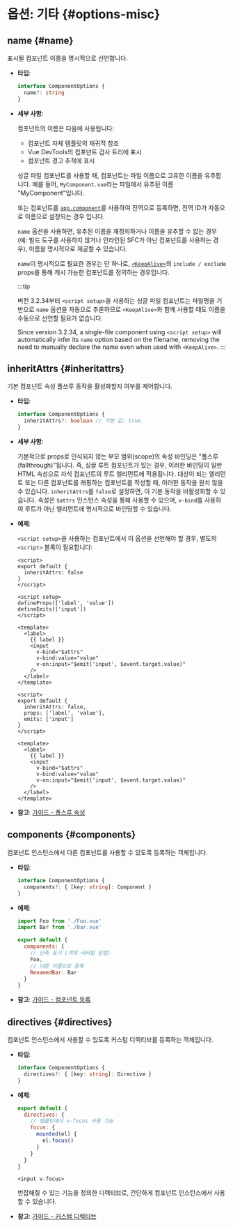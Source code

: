 # 옵션: 기타 {#options-misc}

## name {#name}

표시될 컴포넌트 이름을 명시적으로 선언합니다.

- **타입**:

  ```ts
  interface ComponentOptions {
    name?: string
  }
  ```

- **세부 사항**:

  컴포넌트의 이름은 다음에 사용됩니다:

  - 컴포넌트 자체 템플릿의 재귀적 참조
  - Vue DevTools의 컴포넌트 검사 트리에 표시
  - 컴포넌트 경고 추적에 표시

  싱글 파일 컴포넌트를 사용할 때,
  컴포넌트는 파일 이름으로 고유한 이름을 유추합니다.
  예를 들어,
  `MyComponent.vue`라는 파일에서 유추된 이름 "MyComponent"입니다.

  또는 컴포넌트를 [`app.component`](/api/application#app-component)를 사용하여 전역으로 등록하면,
  전역 ID가 자동으로 이름으로 설정되는 경우 입니다.

  `name` 옵션을 사용하면,
  유추된 이름을 재정의하거나 이름을 유추할 수 없는 경우(예: 빌드 도구를 사용하지 않거나 인라인된 SFC가 아닌 컴포넌트를 사용하는 경우),
  이름을 명시적으로 제공할 수 있습니다.

  `name`이 명시적으로 필요한 경우는 단 하나로,
  [`<KeepAlive>`](/guide/built-ins/keep-alive)의 `include / exclude` props를 통해 캐시 가능한 컴포넌트를 정의하는 경우입니다.

  :::tip

  버전 3.2.34부터 `<script setup>`을 사용하는 싱글 파일 컴포넌트는 파일명을 기반으로 `name` 옵션을 자동으로 추론하므로 `<KeepAlive>`와 함께 사용할 때도 이름을 수동으로 선언할 필요가 없습니다.

  Since version 3.2.34, a single-file component using `<script setup>` will automatically infer its `name` option based on the filename, removing the need to manually declare the name even when used with `<KeepAlive>`.
  :::

## inheritAttrs {#inheritattrs}

기본 컴포넌트 속성 폴쓰루 동작을 활성화할지 여부를 제어합니다.

- **타입**:

  ```ts
  interface ComponentOptions {
    inheritAttrs?: boolean // 기본 값: true
  }
  ```

- **세부 사항**:

  기본적으로 props로 인식되지 않는 부모 범위(scope)의 속성 바인딩은 "폴스루(fallthrough)"됩니다.
  즉, 싱글 루트 컴포넌트가 있는 경우,
  이러한 바인딩이 일반 HTML 속성으로 자식 컴포넌트의 루트 엘리먼트에 적용됩니다.
  대상이 되는 엘리먼트 또는 다른 컴포넌트를 래핑하는 컴포넌트를 작성할 때,
  이러한 동작을 원치 않을 수 있습니다.
  `inheritAttrs`를 `false`로 설정하면,
  이 기본 동작을 비활성화할 수 있습니다.
  속성은 `$attrs` 인스턴스 속성을 통해 사용할 수 있으며,
  `v-bind`를 사용하여 루트가 아닌 앨리먼트에 명시적으로 바인딩할 수 있습니다.

- **예제**:

  <div class="composition-api">

  `<script setup>`을 사용하는 컴포넌트에서 이 옵션을 선언해야 할 경우,
  별도의 `<script>` 블록이 필요합니다:

  </div>

  
  <div class="options-api">

  ```vue
  <script>
  export default {
    inheritAttrs: false
  }
  </script>

  <script setup>
  defineProps(['label', 'value'])
  defineEmits(['input'])
  </script>

  <template>
    <label>
      {{ label }}
      <input
        v-bind="$attrs"
        v-bind:value="value"
        v-on:input="$emit('input', $event.target.value)"
      />
    </label>
  </template>
  ```

  </div>
  <div class="options-api">

  ```vue
  <script>
  export default {
    inheritAttrs: false,
    props: ['label', 'value'],
    emits: ['input']
  }
  </script>

  <template>
    <label>
      {{ label }}
      <input
        v-bind="$attrs"
        v-bind:value="value"
        v-on:input="$emit('input', $event.target.value)"
      />
    </label>
  </template>
  ```

  </div>

- **참고**: [가이드 - 폴스루 속성](/guide/components/attrs)

## components {#components}

컴포넌트 인스턴스에서 다른 컴포넌트를 사용할 수 있도록 등록하는 객체입니다.

- **타입**:

  ```ts
  interface ComponentOptions {
    components?: { [key: string]: Component }
  }
  ```

- **예제**:

  ```js
  import Foo from './Foo.vue'
  import Bar from './Bar.vue'

  export default {
    components: {
      // 단축 표기 (객체 리터럴 문법)
      Foo,
      // 다른 이름으로 등록
      RenamedBar: Bar
    }
  }
  ```

- **참고**: [가이드 - 컴포넌트 등록](/guide/components/registration)

## directives {#directives}

컴포넌트 인스턴스에서 사용할 수 있도록 커스텀 디렉티브를 등록하는 객체입니다.

- **타입**:

  ```ts
  interface ComponentOptions {
    directives?: { [key: string]: Directive }
  }
  ```

- **예제**:

  ```js
  export default {
    directives: {
      // 템플릿에서 v-focus 사용 가능
      focus: {
        mounted(el) {
          el.focus()
        }
      }
    }
  }
  ```

  ```vue-html
  <input v-focus>
  ```

  번잡해질 수 있는 기능을 정의한 디렉티브로,
  간단하게 컴포넌트 인스턴스에서 사용할 수 있습니다.

- **참고**: [가이드 - 커스텀 디렉티브](/guide/reusability/custom-directives)
